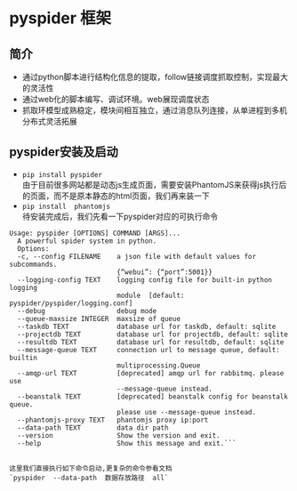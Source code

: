 # pyspider 框架
## 简介
- 通过python脚本进行结构化信息的提取，follow链接调度抓取控制，实现最大的灵活性
- 通过web化的脚本编写、调试环境。web展现调度状态
- 抓取环模型成熟稳定，模块间相互独立，通过消息队列连接，从单进程到多机分布式灵活拓展
## pyspider安装及启动  
- `pip install pyspider`  
由于目前很多网站都是动态js生成页面，需要安装PhantomJS来获得js执行后的页面，而不是原本静态的html页面，我们再来装一下  
- `pip install  phantomjs`  
待安装完成后，我们先看一下pyspider对应的可执行命令  
```
Usage: pyspider [OPTIONS] COMMAND [ARGS]...
  A powerful spider system in python.  
  Options:  
  -c, --config FILENAME    a json file with default values for subcommands.  
                           {“webui”: {“port”:5001}}  
  --logging-config TEXT    logging config file for built-in python logging  
                           module  [default: pyspider/pyspider/logging.conf]   
  --debug                  debug mode  
  --queue-maxsize INTEGER  maxsize of queue  
  --taskdb TEXT            database url for taskdb, default: sqlite  
  --projectdb TEXT         database url for projectdb, default: sqlite  
  --resultdb TEXT          database url for resultdb, default: sqlite  
  --message-queue TEXT     connection url to message queue, default: builtin  
                           multiprocessing.Queue  
  --amqp-url TEXT          [deprecated] amqp url for rabbitmq. please use  
                           --message-queue instead.  
  --beanstalk TEXT         [deprecated] beanstalk config for beanstalk queue.   
                           please use --message-queue instead.  
  --phantomjs-proxy TEXT   phantomjs proxy ip:port  
  --data-path TEXT         data dir path  
  --version                Show the version and exit.  
  --help                   Show this message and exit.```
  
  
这里我们直接执行如下命令启动,更复杂的命令参看文档
`pyspider  --data-path  数据存放路径  all`

